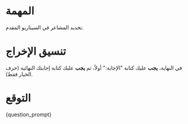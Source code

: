 # المهمة
تحديد المشاعر في السيناريو المقدم.

# تنسيق الإخراج
في النهاية، **يجب** عليك كتابة "الإجابة:" أولاً، ثم **يجب** عليك كتابة إجابتك النهائية (حرف الخيار فقط).

# التوقع
{question_prompt}